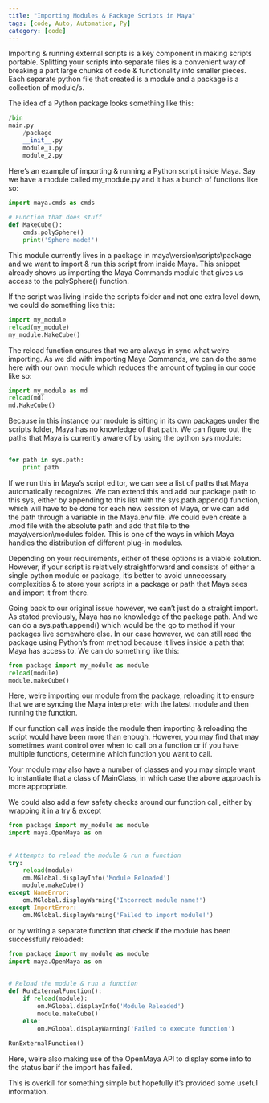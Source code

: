 ```yaml
---
title: "Importing Modules & Package Scripts in Maya"
tags: [code, Auto, Automation, Py]
category: [code]
---
```


Importing & running external scripts is a key component in making scripts portable. Splitting your scripts into separate files is a convenient way of breaking a part large chunks of code & functionality into smaller pieces. Each separate python file that created is a module and a package is a collection of module/s.

The idea of a Python package looks something like this:

```python
/bin
main.py
    /package
    __init__.py
    module_1.py
    module_2.py
```

Here’s an example of importing & running a Python script inside Maya. Say we have a module called my_module.py and it has a bunch of functions like so:

```python
import maya.cmds as cmds
 
# Function that does stuff
def MakeCube():
    cmds.polySphere()
    print('Sphere made!')
```

This module currently lives in a package in maya\version\scripts\package and we want to import & run this script from inside Maya. This snippet already shows us importing the Maya Commands module that gives us access to the polySphere() function.

If the script was living inside the scripts folder and not one extra level down, we could do something like this:

```python
import my_module
reload(my_module)
my_module.MakeCube()
```

The reload function ensures that we are always in sync what we’re importing. As we did with importing Maya Commands, we can do the same here with our own module which reduces the amount of typing in our code like so:

```python
import my_module as md
reload(md)
md.MakeCube()
```

Because in this instance our module is sitting in its own packages under the scripts folder, Maya has no knowledge of that path. We can figure out the paths that Maya is currently aware of by using the python sys module:

```python
 
for path in sys.path:
    print path
```

If we run this in Maya’s script editor, we can see a list of paths that Maya automatically recognizes. We can extend this and add our package path to this sys, either by appending to this list with the sys.path.append() function, which will have to be done for each new session of Maya, or we can add the path through a variable in the Maya.env file. We could even create a .mod file with the absolute path and add that file to the maya\version\modules folder. This is one of the ways in which Maya handles the distribution of different plug-in modules.

Depending on your requirements, either of these options is a viable solution. However, if your script is relatively straightforward and consists of either a single python module or package, it’s better to avoid unnecessary complexities & to store your scripts in a package or path that Maya sees and import it from there.

Going back to our original issue however, we can’t just do a straight import. As stated previously, Maya has no knowledge of the package path. And we can do a sys.path.append() which would be the go to method if your packages live somewhere else. In our case however, we can still read the package using Python’s from method because it lives inside a path that Maya has access to. We can do something like this:

```python
from package import my_module as module
reload(module)
module.makeCube()
```

Here, we’re importing our module from the package, reloading it to ensure that we are syncing the Maya interpreter with the latest module and then running the function.

If our function call was inside the module then importing & reloading the script would have been more than enough. However, you may find that may sometimes want control over when to call on a function or if you have multiple functions, determine which function you want to call.

Your module may also have a number of classes and you may simple want to instantiate that a class of MainClass, in which case the above approach is more appropriate.

We could also add a few safety checks around our function call, either by wrapping it in a try & except

```python
from package import my_module as module
import maya.OpenMaya as om
 
 
# Attempts to reload the module & run a function
try:
    reload(module)
    om.MGlobal.displayInfo('Module Reloaded')
    module.makeCube()
except NameError:
    om.MGlobal.displayWarning('Incorrect module name!')
except ImportError:
    om.MGlobal.displayWarning('Failed to import module!')
```

or by writing a separate function that check if the module has been successfully reloaded:

```python
from package import my_module as module
import maya.OpenMaya as om
 
 
# Reload the module & run a function
def RunExternalFunction():
    if reload(module):
        om.MGlobal.displayInfo('Module Reloaded')
        module.makeCube()
    else:
        om.MGlobal.displayWarning('Failed to execute function')
 
RunExternalFunction()
```


Here, we’re also making use of the OpenMaya API to display some info to the status bar if the import has failed.

This is overkill for something simple but hopefully it’s provided some useful information.